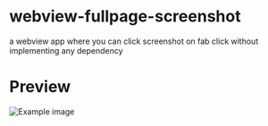 # webview-fullpage-screenshot
a webview app where you can click screenshot on fab click without implementing any dependency 


<h1>Preview</h1>



![Example image](https://github.com/kuttahaitu/webview-fullpage-screenshot/ScreenShots/Screenshot_2023-01-10-10-09-18-939_com.example.wfpss.jpg)
